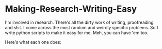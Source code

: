 # Making-Research-Writing-Easy
I'm involved in research. There's all the dirty work of writing, proofreading and shit. I come across the most random and weirdly specific problems. So I write python scripts to make it easy for me. Meh, you can have 'em too.

Here's what each one does:
